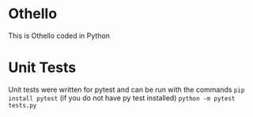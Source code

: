 # Othello
This is Othello coded in Python

# Unit Tests
Unit tests were written for pytest and can be run with the commands
```pip install pytest``` (if you do not have py test installed)
```python -m pytest tests.py```
